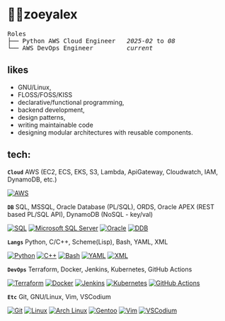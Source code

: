 
<!--
**zoeyalex/zoeyalex** is a ✨ _special_ ✨ repository because its `README.md` (this file) appears on your GitHub profile.

Here are some ideas to get you started:

- 🔭 I’m currently working on ...
- 🌱 I’m currently learning ...
- 👯 I’m looking to collaborate on ...
- 🤔 I’m looking for help with ...
- 💬 Ask me about ...
- 📫 How to reach me: ...
- 😄 Pronouns: ...
- ⚡ Fun fact: ...
-->
# 👷‍♀️zoeyalex
<!--
```mermaid
gantt
  title Roles Timeline
  dateFormat  YYYY-MM
  axisFormat  %b %Y
  section Roles
    Python AWS Cloud Engineer :active, a1, 2025-02, 6M
    AWS DevOps Engineer         :after a1, 2025-07, 1M
```
-->
<pre>
Roles
├── Python AWS Cloud Engineer   <i>2025-02</i> to <i>08</i>
└── AWS DevOps Engineer         <i>current</i>
</pre>

likes
-

 - GNU/Linux,
 - FLOSS/FOSS/KISS
 - declarative/functional programming, 
 - backend development,
 - design patterns,
 - writing maintainable code 
 - designing modular architectures with reusable components.



tech:
-
**`Cloud`** AWS (EC2, ECS, EKS, S3, Lambda, ApiGateway, Cloudwatch, IAM, DynamoDB, etc.)

[![AWS](https://custom-icon-badges.demolab.com/badge/AWS-%23FF9900.svg?logo=aws&logoColor=white)](#)

**`DB`** SQL, MSSQL, Oracle Database (PL/SQL), ORDS, Oracle APEX (REST based PL/SQL API), DynamoDB (NoSQL - key/val)

[![SQL](https://img.shields.io/badge/-SQL-000?&logo=MySQL&logoColor=11111)](#)
[![Microsoft SQL Server](https://custom-icon-badges.demolab.com/badge/Microsoft%20SQL%20Server-CC2927?logo=mssqlserver-white&logoColor=white)](#)
[![Oracle](https://custom-icon-badges.demolab.com/badge/Oracle-F80000?logo=oracle&logoColor=fff)](#)
[![DDB](https://img.shields.io/badge/DynamoDB-4053D6?logo=amazondynamodb&logoColor=fff)](#)

**`Langs`** Python, C/C++, Scheme(Lisp), Bash, YAML, XML

[![Python](https://img.shields.io/badge/Python-3776AB?logo=python&logoColor=fff)](#)
[![C++](https://img.shields.io/badge/C++-%2300599C.svg?logo=c%2B%2B&logoColor=white)](#)
[![Bash](https://img.shields.io/badge/Bash-4EAA25?logo=gnubash&logoColor=fff&color=3c3c3c)](#)
[![YAML](https://img.shields.io/badge/YAML-CB171E?logo=yaml&logoColor=fff)](#)
[![XML](https://img.shields.io/badge/XML-767C52?logo=xml&logoColor=fff)](#)

**`DevOps`** Terraform, Docker, Jenkins, Kubernetes, GitHub Actions

[![Terraform](https://img.shields.io/badge/Terraform-844FBA?logo=terraform&logoColor=fff)](#)
[![Docker](https://img.shields.io/badge/Docker-2496ED?logo=docker&logoColor=fff)](#)
[![Jenkins](https://img.shields.io/badge/Jenkins-D24939?logo=jenkins&logoColor=white)](#)
[![Kubernetes](https://img.shields.io/badge/Kubernetes-326CE5?logo=kubernetes&logoColor=fff)](#)
[![GitHub Actions](https://img.shields.io/badge/GitHub_Actions-2088FF?logo=github-actions&logoColor=white&color=000)](#)

**`Etc`** Git, GNU/Linux, Vim, VSCodium

[![Git](https://img.shields.io/badge/Git-F05032?logo=git&logoColor=fff)](#)
[![Linux](https://img.shields.io/badge/Linux-FCC624?logo=linux&logoColor=black)](#)
[![Arch Linux](https://img.shields.io/badge/Arch%20Linux-1793D1?logo=arch-linux&logoColor=fff)](#)
[![Gentoo](https://img.shields.io/badge/Gentoo-54487A?logo=gentoo&logoColor=fff)](#)
[![Vim](https://img.shields.io/badge/Vim-%2311AB00.svg?logo=vim&logoColor=white)](#)
[![VSCodium](https://img.shields.io/badge/VSCodium-2F80ED?logo=vscodium&logoColor=fff)](#)
